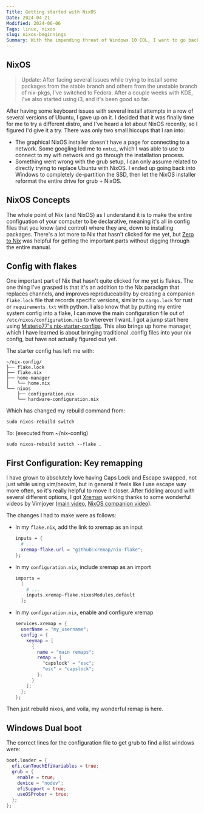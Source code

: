 ```yaml
---
Title: Getting started with NixOS
Date: 2024-04-21
Modified: 2024-06-06
Tags: linux, nixos
slug: nixos-beginnings
Summary: With the impending threat of Windows 10 EOL, I want to go back to daily driving Linux.
---
```


## NixOS

> Update: After facing several issues while trying to install some packages from the stable branch and others from the unstable branch of nix-pkgs, I've switched to Fedora. After a couple weeks with KDE, I've also started using i3, and it's been good so far.

After having some keyboard issues with several install attempts in a row of several versions of Ubuntu, I gave up on it. I decided that it was finally time for me to try a different distro, and I've heard a lot about NixOS recently, so I figured I'd give it a try. There was only two small hiccups that I ran into:

- The graphical NixOS installer doesn't have a page for connecting to a network. Some googling led me to `nmtui`, which I was able to use to connect to my wifi network and go through the installation process.
- Something went wrong with the grub setup, I can only assume related to directly trying to replace Ubuntu with NixOS. I ended up going back into Windows to completely de-partition the SSD, then let the NixOS installer reformat the entire drive for grub + NixOS.

## NixOS Concepts

The whole point of Nix (and NixOS) as I understand it is to make the entire configuation of your computer to be declarative, meaning it's all in config files that you know (and control) where they are, down to installing packages. There's a lot more to Nix that hasn't clicked for me yet, but [Zero to Nix](https://zero-to-nix.com/) was helpful for getting the important parts without digging through the entire manual.

## Config with flakes

One important part of Nix that hasn't quite clicked for me yet is flakes. The one thing I've grasped is that it's an addition to the Nix paradigm that replaces channels, and improves reproduceability by creating a companion `flake.lock` file that records specific versions, similar to `cargo.lock` for rust or `requirements.txt` with python. I also know that by putting my entire system config into a flake, I can move the main configuration file out of `/etc/nixos/configuration.nix` to wherever I want. I got a jump start here using [Misterio77's nix-starter-configs](https://github.com/Misterio77/nix-starter-configs). This also brings up home manager, which I have learned is about bringing traditional .config files into your nix config, but have not actually figured out yet.

The starter config has left me with:
```
~/nix-config/
├── flake.lock
├── flake.nix
├── home-manager
│   └── home.nix
└── nixos
    ├── configuration.nix
    └── hardware-configuration.nix
```

Which has changed my rebuild command from:
```shell
sudo nixos-rebuild switch
```
To: (executed from ~/nix-config)
```shell
sudo nixos-rebuild switch --flake .
```

## First Configuration: Key remapping

I have grown to absolutely love having Caps Lock and Escape swapped, not just while using vim/neovim, but in general it feels like I use escape way more often, so it's really helpful to move it closer. After fiddling around with several different options, I got [Xremap](https://github.com/xremap/xremap) working thanks to some wonderful videos by 
Vimjoyer ([main video](https://www.youtube.com/watch?v=lyxScRCe6bE), [NixOS companion video](https://www.youtube.com/watch?v=UPWkQ3LUDOU)). 

The changes I had to make were as follows:
- In my `flake.nix`, add the link to xremap as an input
  ```nix
  inputs = {
    # ...
    xremap-flake.url = "github:xremap/nix-flake";
  };
  ```
- In my `configuration.nix`, include xremap as an import
  ```nix
  imports =
    [
      # ...
      inputs.xremap-flake.nixosModules.default
    ];
  ```
- In my `configuration.nix`, enable and configure xremap
  ```nix
  services.xremap = {
    userName = "my_username";
    config = {
      keymap = [
        {
          name = "main remaps";
          remap = {
            "capslock" = "esc";
            "esc" = "capslock";
          };
        }
      ];
    };
  };
  ```
Then just rebuild nixos, and voila, my wonderful remap is here.

## Windows Dual boot

The correct lines for the configuration file to get grub to find a list windows were:
```nix
boot.loader = {
  efi.canTouchEfiVariables = true;
  grub = {
    enable = true;
    device = "nodev";
    efiSupport = true;
    useOSProber = true;
  };
};
```
